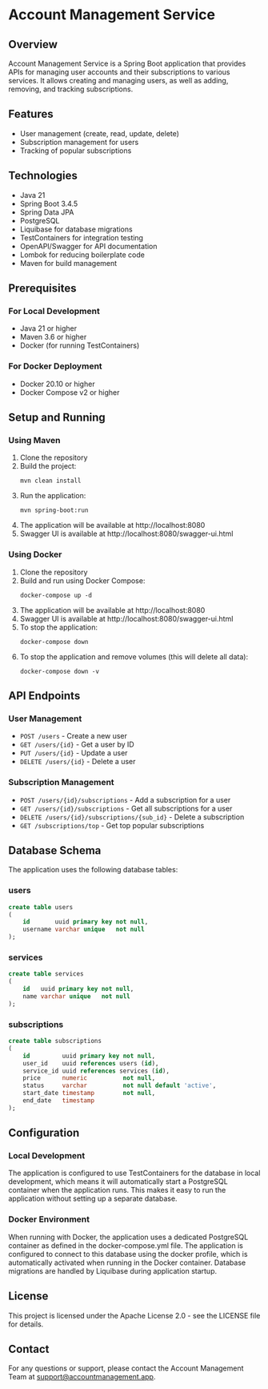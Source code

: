 # Account Management Service

## Overview
Account Management Service is a Spring Boot application that provides APIs for managing user accounts and their subscriptions to various services. It allows creating and managing users, as well as adding, removing, and tracking subscriptions.

## Features
- User management (create, read, update, delete)
- Subscription management for users
- Tracking of popular subscriptions

## Technologies
- Java 21
- Spring Boot 3.4.5
- Spring Data JPA
- PostgreSQL
- Liquibase for database migrations
- TestContainers for integration testing
- OpenAPI/Swagger for API documentation
- Lombok for reducing boilerplate code
- Maven for build management

## Prerequisites

### For Local Development
- Java 21 or higher
- Maven 3.6 or higher
- Docker (for running TestContainers)

### For Docker Deployment
- Docker 20.10 or higher
- Docker Compose v2 or higher

## Setup and Running

### Using Maven
1. Clone the repository
2. Build the project:
   ```
   mvn clean install
   ```
3. Run the application:
   ```
   mvn spring-boot:run
   ```
4. The application will be available at http://localhost:8080
5. Swagger UI is available at http://localhost:8080/swagger-ui.html

### Using Docker
1. Clone the repository
2. Build and run using Docker Compose:
   ```
   docker-compose up -d
   ```
3. The application will be available at http://localhost:8080
4. Swagger UI is available at http://localhost:8080/swagger-ui.html
5. To stop the application:
   ```
   docker-compose down
   ```
6. To stop the application and remove volumes (this will delete all data):
   ```
   docker-compose down -v
   ```

## API Endpoints

### User Management
- `POST /users` - Create a new user
- `GET /users/{id}` - Get a user by ID
- `PUT /users/{id}` - Update a user
- `DELETE /users/{id}` - Delete a user

### Subscription Management
- `POST /users/{id}/subscriptions` - Add a subscription for a user
- `GET /users/{id}/subscriptions` - Get all subscriptions for a user
- `DELETE /users/{id}/subscriptions/{sub_id}` - Delete a subscription
- `GET /subscriptions/top` - Get top popular subscriptions

## Database Schema

The application uses the following database tables:

### users
```sql
create table users
(
    id       uuid primary key not null,
    username varchar unique   not null
);
```

### services
```sql
create table services
(
    id   uuid primary key not null,
    name varchar unique   not null
);
```

### subscriptions
```sql
create table subscriptions
(
    id         uuid primary key not null,
    user_id    uuid references users (id),
    service_id uuid references services (id),
    price      numeric          not null,
    status     varchar          not null default 'active',
    start_date timestamp        not null,
    end_date   timestamp
);
```

## Configuration

### Local Development
The application is configured to use TestContainers for the database in local development, which means it will automatically start a PostgreSQL container when the application runs. This makes it easy to run the application without setting up a separate database.

### Docker Environment
When running with Docker, the application uses a dedicated PostgreSQL container as defined in the docker-compose.yml file. The application is configured to connect to this database using the docker profile, which is automatically activated when running in the Docker container. Database migrations are handled by Liquibase during application startup.

## License
This project is licensed under the Apache License 2.0 - see the LICENSE file for details.

## Contact
For any questions or support, please contact the Account Management Team at support@accountmanagement.app.
